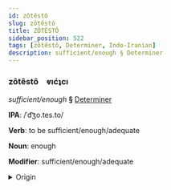 ```yaml
---
id: zôtêstô
slug: zôtêstô
title: ZÔTÊSTÔ
sidebar_position: 522
tags: [zôtêstô, Determiner, Indo-Iranian]
description: sufficient/enough § Determiner
---
```


### zôtêstô&emsp;<span kind="abugida">ⱴıćʇcı</span>

*sufficient/enough* **§** [Determiner](../../tags/Determiner)

**IPA**: /ˈd͡ʒo.tes.to/

**Verb**: to be sufficient/enough/adequate

**Noun**: enough

**Modifier**: sufficient/enough/adequate

<details>
    <summary>Origin</summary>
    Bengali যথেষ্ট jotheśṭo [ˈdʑɔt̪ʰestoˑ]<br/>
    <em>Indo-Iranian Language Family</em>
</details>